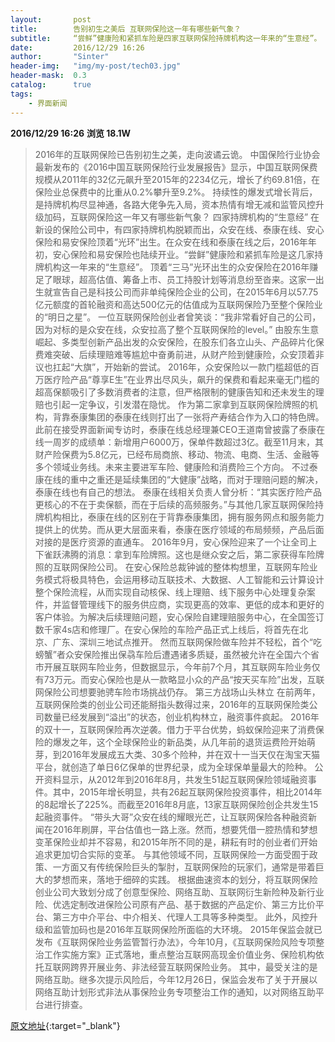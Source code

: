 ```yaml
---
layout:       post
title:        告别初生之美后 互联网保险这一年有哪些新气象？
subtitle:     “尝鲜”健康险和紧抓车险是四家互联网保险持牌机构这一年来的“生意经”。
date:         2016/12/29 16:26
author:       "Sinter"
header-img:   "img/my-post/tech03.jpg"
header-mask:  0.3
catalog:      true
tags:
    - 界面新闻
---
```


**2016/12/29 16:26**  **浏览 18.1W**

> 2016年的互联网保险已告别初生之美，走向波谲云诡。
中国保险行业协会最新发布的《2016中国互联网保险行业发展报告》显示，中国互联网保费规模从2011年的32亿元飙升至2015年的2234亿元，增长了约69.81倍，在保险业总保费中的比重从0.2%攀升至9.2%。
持续性的爆发式增长背后，是持牌机构尽显神通，各路大佬争先入局，资本热情有增无减和监管风控升级加码，互联网保险这一年又有哪些新气象？
四家持牌机构的“生意经”
在新设的保险公司中，有四家持牌机构脱颖而出，众安在线、泰康在线、安心保险和易安保险顶着“光环”出生。在众安在线和泰康在线之后，2016年年初，安心保险和易安保险也陆续开业。“尝鲜”健康险和紧抓车险是这几家持牌机构这一年来的“生意经”。
顶着“三马”光环出生的众安保险在2016年赚足了眼球，超高估值、筹备上市、员工持股计划等消息纷至沓来。这家一出生就宣告自己是科技公司而非单纯保险企业的公司，在2015年6月以57.75亿元额度的首轮融资和高达500亿元的估值成为互联网保险乃至整个保险业的“明日之星”。
一位互联网保险创业者曾笑谈：“我非常看好自己的公司，因为对标的是众安在线，众安拉高了整个互联网保险的level。”
由股东生意崛起、多类型创新产品出发的众安保险，在股东们各立山头、产品碎片化保费难突破、后续理赔难等尴尬中奋勇前进，从财产险到健康险，众安顶着非议也扛起“大旗”，开始新的尝试。
2016年，众安保险以一款门槛超低的百万医疗险产品“尊享E生”在业界出尽风头，飙升的保费和看起来毫无门槛的超高保额吸引了多数消费者的注意，但严格限制的健康告知和还未发生的理赔也引起一定争议，引发潜在隐忧。
作为第二家拿到互联网保险牌照的机构，背靠泰康集团的泰康在线则打出了一张将产寿结合作为入口的特色牌。
此前在接受界面新闻专访时，泰康在线总经理兼CEO王道南曾披露了泰康在线一周岁的成绩单：新增用户6000万，保单件数超过3亿。截至11月末，其财产险保费为5.8亿元，已经布局商旅、移动、物流、电商、生活、金融等多个领域业务线。未来主要进军车险、健康险和消费险三个方向。
不过泰康在线的重中之重还是延续集团的“大健康”战略，而对于理赔问题的解决，泰康在线也有自己的想法。
泰康在线相关负责人曾分析：“其实医疗险产品更核心的不在于卖保额，而在于后续的高频服务。”与其他几家互联网保险持牌机构相比，泰康在线的区别在于背靠泰康集团，拥有服务网点和服务能力提供上的优势。而从更大层面来看，泰康在医疗领域的布局频频，产品后面对接的是医疗资源的直通车。
2016年9月，安心保险迎来了一个让全司上下雀跃沸腾的消息：拿到车险牌照。这也是继众安之后，第二家获得车险牌照的互联网保险公司。
在安心保险总裁钟诚的整体构想里，互联网车险业务模式将极具特色，会运用移动互联技术、大数据、人工智能和云计算设计整个保险流程，从而实现自动核保、线上理赔、线下服务中心处理复杂案件，并监督管理线下的服务供应商，实现更高的效率、更低的成本和更好的客户体验。为解决后续理赔问题，安心保险自建理赔服务中心，在全国签订数千家4s店和修理厂。在安心保险的车险产品正式上线后，将首先在北京、广东、深圳三地试点推开。
然而互联网保险做车险并不轻松，首个“吃螃蟹”者众安保险推出保骉车险后遭遇诸多质疑，虽然被允许在全国六个省市开展互联网车险业务，但数据显示，今年前7个月，其互联网车险业务仅有73万元。而安心保险也是从一款略显小众的产品“按天买车险”出发，互联网保险公司想要驰骋车险市场挑战仍存。
第三方战场山头林立
在前两年，互联网保险类的创业公司还能掰指头数得过来，2016年的互联网保险类公司数量已经发展到“溢出”的状态，创业机构林立，融资事件疯起。
2016年的双十一，互联网保险再次逆袭。借力于平台优势，蚂蚁保险迎来了消费保险的爆发之年，这个全球保险业的新品类，从几年前的退货运费险开始萌芽，到2016年发展成五大类、30多个险种，并在双十一当天仅在淘宝天猫平台，就创造了单日6亿保单的世界纪录，成为全球保单量最大的险种。
公开资料显示，从2012年到2016年8月，共发生51起互联网保险领域融资事件。其中，2015年增长明显，共有26起互联网保险投资事件，相比2014年的8起增长了225%。而截至2016年8月底，13家互联网保险创企共发生15起融资事件。
“带头大哥”众安在线的耀眼光芒，让互联网保险各种融资新闻在2016年刷屏，平台估值也一路上涨。然而，想要凭借一腔热情和梦想变革保险业却并不容易，和2015年所不同的是，耕耘有时的创业者们开始追求更加切合实际的变革。
与其他领域不同，互联网保险一方面受囿于政策、一方面又有传统保险巨头的掣肘，互联网保险的玩家们，通常是带着巨大的梦想而来，落地于细碎的实践。
根据曲速资本的划分，将互联网保险创业公司大致划分成了创意型保险、网络互助、互联网衍生新险种及新行业险、优选定制改进保险公司原有产品、基于数据的产品定价、第三方比价平台、第三方中介平台、中介相关、代理人工具等多种类型。
此外，风控升级和监管加码也是2016年互联网保险所面临的大环境。
2015年保监会就已发布《互联网保险业务监管暂行办法》，今年10月，《互联网保险风险专项整治工作实施方案》正式落地，重点整治互联网高现金价值业务、保险机构依托互联网跨界开展业务、非法经营互联网保险业务。
其中，最受关注的是网络互助。继多次提示风险后，今年12月26日，保监会发布了关于开展以网络互助计划形式非法从事保险业务专项整治工作的通知，以对网络互助平台进行排查。


[原文地址](http://www.jiemian.com/article/1043146.html){:target="_blank"}


